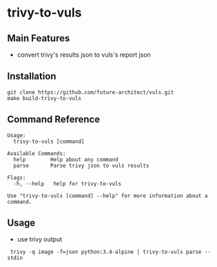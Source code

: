 # trivy-to-vuls

## Main Features

- convert trivy's results json to vuls's report json

## Installation

```
git clone https://github.com/future-architect/vuls.git
make build-trivy-to-vuls
```

## Command Reference

```
Usage:
  trivy-to-vuls [command]

Available Commands:
  help        Help about any command
  parse       Parse trivy json to vuls results

Flags:
  -h, --help   help for trivy-to-vuls

Use "trivy-to-vuls [command] --help" for more information about a command.
```

## Usage

- use trivy output

```
 trivy -q image -f=json python:3.4-alpine | trivy-to-vuls parse --stdin
```
